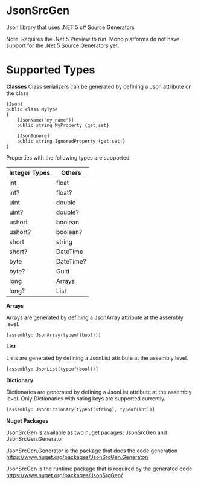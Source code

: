 # JsonSrcGen
Json library that uses .NET 5 c# Source Generators

Note: Requires the .Net 5 Preview to run. Mono platforms do not have support for the .Net 5 Source Generators yet.

# Supported Types

**Classes**
Class serializers can be generated by defining a Json attribute on the class
```
[Json]
public class MyType
{
    [JsonName("my_name")]
    public string MyProperty {get;set}

    [JsonIgnore]
    public string IgnoredProperty {get;set;}
}
```
Properties with the following types are supported:

Integer Types | Others
------|--------
int |  float 
int? | float?
uint | double
uint? | double?
ushort | boolean
ushort? | boolean?
short | string
short? | DateTime
byte | DateTime?
byte? | Guid
long | Arrays
long? | List<T>
    
**Arrays**

Arrays are generated by defining a JsonArray attribute at the assembly level.

```[assembly: JsonArray(typeof(bool))] ```

**List**

Lists are generated by defining a JsonList attribute at the assembly level.

```[assembly: JsonList(typeof(bool))] ```

**Dictionary**

Dictionaries are generated by defining a JsonList attribute at the assembly level. Only Dictionaries with string keys are supported currently.

```[assembly: JsonDictionary(typeof(string), typeof(int))] ```

**Nuget Packages**

JsonSrcGen is available as two nuget pacages: JsonSrcGen and JsonSrcGen.Generator

JsonSrcGen.Generator is the package that does the code generation
https://www.nuget.org/packages/JsonSrcGen.Generator/

JsonSrcGen is the runtime package that is required by the generated code
https://www.nuget.org/packages/JsonSrcGen/
